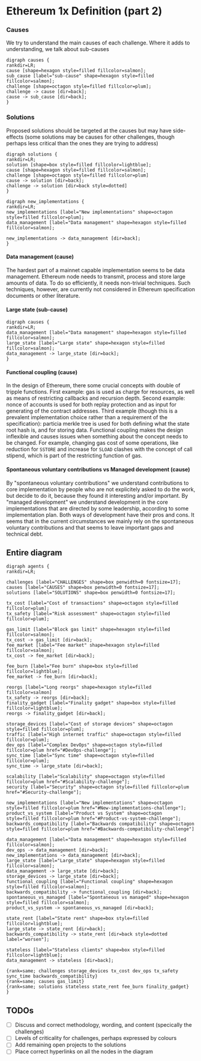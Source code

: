 # Ethereum 1x Definition (part 2)

### Causes
We try to understand the main causes of each challenge. Where it adds to understanding, we talk about sub-causes
```graphviz
digraph causes {
rankdir=LR;
cause [shape=hexagon style=filled fillcolor=salmon];
sub_cause [label="sub-cause" shape=hexagon style=filled fillcolor=salmon];
challenge [shape=octagon style=filled fillcolor=plum];
challenge -> cause [dir=back];
cause -> sub_cause [dir=back];
}
```
### Solutions
Proposed solutions should be targeted at the causes but may have side-effects (some solutions may be causes for other challenges, though perhaps less critical than the ones they are trying to address)
```graphviz
digraph solutions {
rankdir=LR;
solution [shape=box style=filled fillcolor=lightblue];
cause [shape=hexagon style=filled fillcolor=salmon];
challenge [shape=octagon style=filled fillcolor=plum]
cause -> solution [dir=back];
challenge -> solution [dir=back style=dotted]
}
```


```graphviz
digraph new_implementations {
rankdir=LR;
new_implementations [label="New implementations" shape=octagon style=filled fillcolor=plum];
data_management [label="Data management" shape=hexagon style=filled fillcolor=salmon];

new_implementations -> data_management [dir=back];
}
```
#### Data management (cause)
The hardest part of a mainnet capable implementation seems to be data management. Ethereum node needs to transmit, process and store large amounts of data. To do so efficiently, it needs non-trivial techniques. Such techniques, however, are currently not considered in Ethereum specification documents or other literature.

#### Large state (sub-cause)
```graphviz
digraph causes {
rankdir=LR;
data_management [label="Data management" shape=hexagon style=filled fillcolor=salmon];
large_state [label="Large state" shape=hexagon style=filled fillcolor=salmon];
data_management -> large_state [dir=back];
}
```

#### Functional coupling (cause)
In the design of Ethereum, there some crucial concepts with double of tripple functions. First example: gas is used as charge for resources, as well as means of restricting callbacks and recursion depth. Second example: nonce of accounts is used for both replay protection and as input for generating of the contract addresses. Third example (though this is a prevalent implementation choice rather than a requirement of the specification): particia merkle tree is used for both defining what the state root hash is, and for storing data. Functional coupling makes the design inflexible and causes issues when something about the concept needs to be changed. For example, changing gas cost of some operations, like reduction for `SSTORE` and increase for `SLOAD` clashes with the concept of call stipend, which is part of the restricting function of gas.

#### Spontaneous voluntary contributions vs Managed development (cause)
By "spontaneous voluntary contributions" we understand contributions to core implementation by people who are not explicitely asked to do the work, but decide to do it, because they found it interesting and/or important.
By "managed development" we understand development in the core implementations that are directed by some leadership, according to some implementation plan.
Both ways of development have their pros and cons. It seems that in the current circumstances we mainly rely on the spontaneous voluntary contributions and that seems to leave important gaps and technical debt.

## Entire diagram
```graphviz
digraph agents {
rankdir=LR;

challenges [label="CHALLENGES" shape=box penwidth=0 fontsize=17];
causes [label="CAUSES" shape=box penwidth=0 fontsize=17];
solutions [label="SOLUTIONS" shape=box penwidth=0 fontsize=17];

tx_cost [label="Cost of transactions" shape=octagon style=filled fillcolor=plum];
tx_safety [label="Risk assessment" shape=octagon style=filled fillcolor=plum];

gas_limit [label="Block gas limit" shape=hexagon style=filled fillcolor=salmon];
tx_cost -> gas_limit [dir=back];
fee_market [label="Fee market" shape=hexagon style=filled fillcolor=salmon];
tx_cost -> fee_market [dir=back];

fee_burn [label="Fee burn" shape=box style=filled fillcolor=lightblue];
fee_market -> fee_burn [dir=back];

reorgs [label="Long reorgs" shape=hexagon style=filled fillcolor=salmon]
tx_safety -> reorgs [dir=back];
finality_gadget [label="Finality gadget" shape=box style=filled fillcolor=lightblue];
reorgs -> finality_gadget [dir=back];

storage_devices [label="Cost of storage devices" shape=octagon style=filled fillcolor=plum];
traffic [label="High internet traffic" shape=octagon style=filled fillcolor=plum];
dev_ops [label="Complex DevOps" shape=octagon style=filled fillcolor=plum href="#DevOps-challenge"];
sync_time [label="Sync time" shape=octagon style=filled fillcolor=plum];
sync_time -> large_state [dir=back];

scalability [label="Scalability" shape=octagon style=filled fillcolor=plum href="#Scalability-challenge"];
security [label="Security" shape=octagon style=filled fillcolor=plum href="#Security-challenge"];

new_implementations [label="New implementations" shape=octagon style=filled fillcolor=plum href="#New-implementations-challenge"];
product_vs_system [label="Product vs System" shape=octagon style=filled fillcolor=plum href="#Product-vs-system-challenge"];
backwards_compatibility [label="Backwards compatibility" shape=octagon style=filled fillcolor=plum href="#Backwards-compatibility-challenge"]

data_management [label="Data management" shape=hexagon style=filled fillcolor=salmon];
dev_ops -> data_management [dir=back];
new_implementations -> data_management [dir=back];
large_state [label="Large_state" shape=hexagon style=filled fillcolor=salmon];
data_management -> large_state [dir=back];
storage_devices -> large_state [dir=back];
functional_coupling [label="Functional coupling" shape=hexagon style=filled fillcolor=salmon];
backwards_compatibility -> functional_coupling [dir=back];
spontaneous_vs_managed [label="Spontaneous vs managed" shape=hexagon style=filled fillcolor=salmon];
product_vs_system -> spontaneous_vs_managed [dir=back];

state_rent [label="State rent" shape=box style=filled fillcolor=lightblue];
large_state -> state_rent [dir=back];
backwards_compatibility -> state_rent [dir=back style=dotted label="worsen"];

stateless [label="Stateless clients" shape=box style=filled fillcolor=lightblue];
data_management -> stateless [dir=back];

{rank=same; challenges storage_devices tx_cost dev_ops tx_safety sync_time backwards_compatibility}
{rank=same; causes gas_limit}
{rank=same; solutions stateless state_rent fee_burn finality_gadget}
}
```

## TODOs
- [ ] Discuss and correct methodology, wording, and content (specically the challenges)
- [ ] Levels of criticality for challenges, perhaps expressed by colours
- [ ] Add remaining open projects to the solutions
- [ ] Place correct hyperlinks on all the nodes in the diagram
